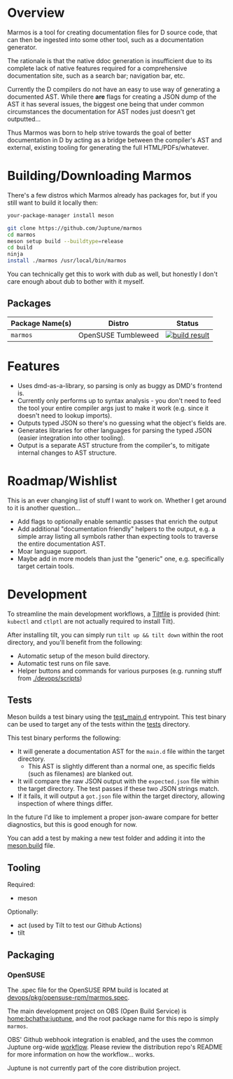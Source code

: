 # Overview

Marmos is a tool for creating documentation files for D source code, that can then be ingested into some other tool, such as a documentation generator.

The rationale is that the native ddoc generation is insufficient due to its complete lack of native features required for a comprehensive documentation site, such as a search bar; navigation bar, etc.

Currently the D compilers do not have an easy to use way of generating a documented AST. While there **are** flags for creating a JSON dump of the AST it has several issues, the biggest one being that under common circumstances the documentation for AST nodes just doesn't get outputted...

Thus Marmos was born to help strive towards the goal of better documentation in D by acting as a bridge between the compiler's AST and external, existing tooling for generating the full HTML/PDFs/whatever.

# Building/Downloading Marmos

There's a few distros which Marmos already has packages for, but if you still want to build it locally then:

```bash
your-package-manager install meson

git clone https://github.com/Juptune/marmos
cd marmos
meson setup build --buildtype=release
cd build
ninja
install ./marmos /usr/local/bin/marmos
```

You can technically get this to work with dub as well, but honestly I don't care enough about dub to bother with it myself.

## Packages

| Package Name(s) | Distro              | Status                                                                                                                                                                                  |
| --------------- | ------------------- | --------------------------------------------------------------------------------------------------------------------------------------------------------------------------------------- |
| `marmos`        | OpenSUSE Tumbleweed | [![build result](https://build.opensuse.org/projects/home:bchatha:juptune/packages/marmos/badge.svg?type=default)](https://build.opensuse.org/package/show/home:bchatha:juptune/marmos) |

# Features

- Uses dmd-as-a-library, so parsing is only as buggy as DMD's frontend is.
- Currently only performs up to syntax analysis - you don't need to feed the tool your entire compiler args just to make it work (e.g. since it doesn't need to lookup imports).
- Outputs typed JSON so there's no guessing what the object's fields are.
- Generates libraries for other languages for parsing the typed JSON (easier integration into other tooling).
- Output is a separate AST structure from the compiler's, to mitigate internal changes to AST structure.

# Roadmap/Wishlist

This is an ever changing list of stuff I want to work on. Whether I get around to it is another question...

- Add flags to optionally enable semantic passes that enrich the output
- Add additional "documentation friendly" helpers to the output, e.g. a simple array listing all symbols rather than expecting tools to traverse the entire documentation AST.
- Moar language support.
- Maybe add in more models than just the "generic" one, e.g. specifically target certain tools.

# Development

To streamline the main development workflows, a [Tiltfile](https://docs.tilt.dev/install.html) is provided (hint: `kubectl` and `ctlptl` are not actually required to install Tilt).

After installing tilt, you can simply run `tilt up && tilt down` within the root directory, and you'll benefit from the following:

- Automatic setup of the meson build directory.
- Automatic test runs on file save.
- Helper buttons and commands for various purposes (e.g. running stuff from [./devops/scripts](./devops/scripts/))

## Tests

Meson builds a test binary using the [test_main.d](./src/marmos/test_main.d) entrypoint. This test binary can be used to target any of the tests within the [tests](./tests/) directory.

This test binary performs the following:

- It will generate a documentation AST for the `main.d` file within the target directory.
  - This AST is slightly different than a normal one, as specific fields (such as filenames) are blanked out.
- It will compare the raw JSON output with the `expected.json` file within the target directory. The test passes if these two JSON strings match.
- If it fails, it will output a `got.json` file within the target directory, allowing inspection of where things differ.

In the future I'd like to implement a proper json-aware compare for better diagnostics, but this is good enough for now.

You can add a test by making a new test folder and adding it into the [meson.build](./meson.build) file.

## Tooling

Required:

- meson

Optionally:

- act (used by Tilt to test our Github Actions)
- tilt

## Packaging

### OpenSUSE

The .spec file for the OpenSUSE RPM build is located at [devops/pkg/opensuse-rpm/marmos.spec](./devops/pkg/opensuse-rpm/marmos.spec).

The main development project on OBS (Open Build Service) is [home:bchatha:juptune](https://build.opensuse.org/project/show/home:bchatha:juptune), and the root package name for this repo is simply `marmos`.

OBS' Github webhook integration is enabled, and the uses the common Juptune org-wide [workflow](https://github.com/Juptune/distribution/blob/master/open-build-service/workflows.yml). Please review the distribution repo's README for more information on how the workflow... works.

Juptune is not currently part of the core distribution project.
